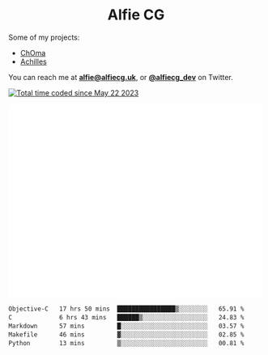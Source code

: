 <h1 align="center">Alfie CG</h1>

Some of my projects:
* [ChOma](https://github.com/opa334/ChOma)
* [Achilles](https://github.com/alfiecg24/Achilles)

You can reach me at **alfie@alfiecg.uk**, or **[@alfiecg_dev](https://twitter.com/alfiecg_dev)** on Twitter.

<a href="https://wakatime.com/@61592169-b9cf-4af8-b6fa-8ac7d4369b01"><img src="https://wakatime.com/badge/user/61592169-b9cf-4af8-b6fa-8ac7d4369b01.svg" alt="Total time coded since May 22 2023" /></a>


<img align="center" src="/github-metrics.svg" alt="Metrics" width="500">

 <!--[![GitHub Streak](https://streak-stats.demolab.com/?user=alfiecg24)](https://git.io/streak-stats)-->

<!--START_SECTION:waka-->

```txt
Objective-C   17 hrs 50 mins  ████████████████▒░░░░░░░░   65.91 %
C             6 hrs 43 mins   ██████▒░░░░░░░░░░░░░░░░░░   24.83 %
Markdown      57 mins         █░░░░░░░░░░░░░░░░░░░░░░░░   03.57 %
Makefile      46 mins         ▓░░░░░░░░░░░░░░░░░░░░░░░░   02.85 %
Python        13 mins         ▒░░░░░░░░░░░░░░░░░░░░░░░░   00.81 %
```

<!--END_SECTION:waka-->
